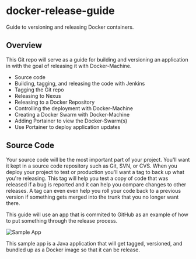 # docker-release-guide
Guide to versioning and releasing Docker containers.

## Overview
This Git repo will serve as a guide for building and versioning an application in
with the goal of releasing it with Docker-Machine.

+ Source code
+ Building, tagging, and releasing the code with Jenkins
+ Tagging the Git repo
+ Releasing to Nexus
+ Releasing to a Docker Repository
+ Controlling the deployment with Docker-Machine
+ Creating a Docker Swarm with Docker-Machine
+ Adding Portainer to view the Docker-Swarm(s)
+ Use Portainer to deploy application updates

## Source Code

Your source code will be the most important part of your project.  You'll want it kept in a source
code repository such as Git, SVN, or CVS.  When you deploy your project to test or production you'll 
want a tag to back up what you're releasing.  This tag will help you test a copy of code that was 
released if a bug is reported and it can help you compare changes to other releases.  A tag can even 
even help you roll your code back to a previous version if something gets merged into the trunk that 
you no longer want there.

This guide will use an app that is commited to GitHub as an example of how to put something through 
the release process.

![Sample App](https://github.com/polinchw/monitorserver)

This sample app is a Java application that will get tagged, versioned, and bundled up as a Docker image
so that it can be release.